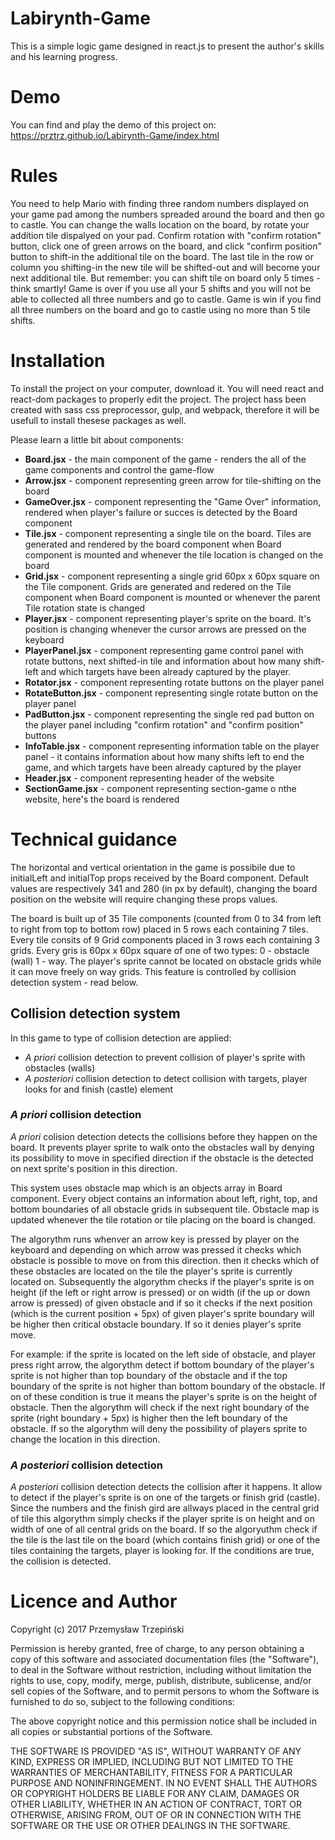 # Labirynth-Game
This is a simple logic game designed in react.js to present the author's skills and his learning progress.

# Demo
You can find and play the demo of this project on: https://prztrz.github.io/Labirynth-Game/index.html

# Rules
You need to help Mario with finding three random numbers displayed on your game pad among the numbers spreaded around the board and then go to castle. You can change the walls location on the board, by rotate your addition tile dispalyed on your pad. Confirm rotation with "confirm rotation" button, click one of green arrows on the board, and click "confirm position" button to shift-in the additional tile on the board. The last tile in the row or column you shifting-in the new tile will be shifted-out and will become your next additional tile. But remember: you can shift tile on board only 5 times - think smartly!
Game is over if you use all your 5 shifts and you will not be able to collected all three numbers and go to castle.
Game is win if you find all three numbers on the board and go to castle using no more than 5 tile shifts.

# Installation
To install the project on your computer, download it. You will need react and react-dom packages to properly edit the project. The project hass been created with sass css preprocessor, gulp, and webpack, therefore it will be usefull to install thesese packages as well.

Please learn a little bit about components:

* **Board.jsx** - the main component of the game - renders the all of the game components and control the game-flow
* **Arrow.jsx** - component representing green arrow for tile-shifting on the board
* **GameOver.jsx** - component representing the "Game Over" information, rendered when player's failure or succes is detected by the Board component
* **Tile.jsx** - component representing a single tile on the board. Tiles are generated and rendered by the board component when Board component is mounted and whenever the tile location is changed on the board
* **Grid.jsx** - component representing a single grid 60px x 60px square on the Tile component. Grids are generated and redered on the Tile component when Board component is mounted or whenever the parent Tile rotation state is changed
* **Player.jsx** - component representing player's sprite on the board. It's position is changing whenever the cursor arrows are pressed on the keyboard
* **PlayerPanel.jsx** - component representing game control panel with rotate buttons, next shifted-in tile and information about how many shift-left and which targets have been already captured by the player.
* **Rotator.jsx** - component representing rotate buttons on the player panel
* **RotateButton.jsx** - component representing single rotate button on the player panel
* **PadButton.jsx** - component representing the single red pad button on the player panel including "confirm rotation" and "confirm position" buttons
* **InfoTable.jsx** - component representing information table on the player panel - it contains information about how many shifts left to end the game, and which targets have been already captured by the player
* **Header.jsx** - component representing header of the website
* **SectionGame.jsx** - component representing section-game o nthe website, here's the board is rendered

# Technical guidance
The horizontal and vertical orientation in the game is possibile due to initialLeft and initialTop props received by the Board component. Default values are respectively 341 and 280 (in px by default), changing the board position on the website will require changing these props values.

The board is built up of 35 Tile components (counted from 0 to 34 from left to right from top to bottom row) placed in 5 rows each containing 7 tiles. Every tile consits of 9 Grid components placed in 3 rows each containing 3 grids. Every gris is 60px x 60px square of one of two types: 0 - obstacle (wall) 1 - way. The player's sprite cannot be located on obstacle grids while it can move freely on way grids. This feature is controlled by collision detection system - read below. 

## Collision detection system

In this game to type of collision detection are applied:
* *A priori* collision detection to prevent collision of player's sprite with obstacles (walls)
* *A posteriori* collision detection to detect collision with targets, player looks for and finish (castle) element

### *A priori* collision detection
*A priori* colision detection detects the collisions before they happen on the board. It prevents player sprite to walk onto the obstacles wall by denying its possibility to move in specified direction if the obstacle is the detected on next sprite's position in this direction. 

This system uses obstacle map which is an objects array in Board component. Every object contains an information about left, right, top, and bottom boundaries of all obstacle grids in subsequent tile. Obstacle map is updated whenever the tile rotation or tile placing on the board is changed.

The algorythm runs whenver an arrow key is pressed by player on the keyboard and depending on which arrow was pressed it checks which obstacle is possible to move on from this direction. then it checks which of these obstacles are located on the tile the player's sprite is currently located on. Subsequently the algorythm checks if the player's sprite is on height (if the left or right arrow is pressed) or on width (if the up or down arrow is pressed) of given obstacle and if so it checks if the next position (which is the current position + 5px) of given player's sprite boundary will be higher then critical obstacle boundary. If so it denies player's sprite move.

For example: if the sprite is located on the left side of obstacle, and player press right arrow, the algorythm detect if bottom boundary of the player's sprite is not higher than top boundary of the obstacle and if the top boundary of the sprite is not higher than bottom boundary of the obstacle. If on of these condition is true it means the player's sprite is on the height of obstacle. Then the algorythm will check if the next right boundary of the sprite (right boundary + 5px) is higher then the left boundary of the obstacle. If so the algorythm will deny the possibility of players sprite to change the location in this direction.

### *A posteriori* collision detection

*A posteriori* collision detection detects the collision after it happens. It allow to detect if the player's sprite is on one of the targets or finish grid (castle). Since the numbers and the finish gird are allways placed in the central grid of tile this algorythm simply checks if the player sprite is on height and on width of one of all central grids on the board. If so the algoryuthm check if the tile is the last tile on the board (which contains finish grid) or one of the tiles containing the targets, player is looking for. If the conditions are true, the collision is detected.

# Licence and Author

Copyright (c) 2017 Przemysław Trzepiński

Permission is hereby granted, free of charge, to any person obtaining a copy
of this software and associated documentation files (the "Software"), to deal
in the Software without restriction, including without limitation the rights
to use, copy, modify, merge, publish, distribute, sublicense, and/or sell
copies of the Software, and to permit persons to whom the Software is
furnished to do so, subject to the following conditions:

The above copyright notice and this permission notice shall be included in all
copies or substantial portions of the Software.

THE SOFTWARE IS PROVIDED "AS IS", WITHOUT WARRANTY OF ANY KIND, EXPRESS OR
IMPLIED, INCLUDING BUT NOT LIMITED TO THE WARRANTIES OF MERCHANTABILITY,
FITNESS FOR A PARTICULAR PURPOSE AND NONINFRINGEMENT. IN NO EVENT SHALL THE
AUTHORS OR COPYRIGHT HOLDERS BE LIABLE FOR ANY CLAIM, DAMAGES OR OTHER
LIABILITY, WHETHER IN AN ACTION OF CONTRACT, TORT OR OTHERWISE, ARISING FROM,
OUT OF OR IN CONNECTION WITH THE SOFTWARE OR THE USE OR OTHER DEALINGS IN THE
SOFTWARE.